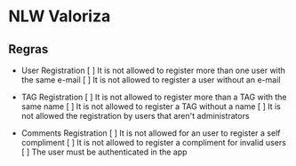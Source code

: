 # NLW Valoriza

## Regras

- User Registration
    [ ] It is not allowed to register more than one user with the same e-mail
    [ ] It is not allowed to register a user without an e-mail

- TAG Registration
    [ ] It is not allowed to register more than a TAG with the same name
    [ ] It is not allowed to register a TAG without a name
    [ ] It is not allowed the registration by users that aren't administrators

- Comments Registration
    [ ] It is not allowed for an user to register a self compliment
    [ ] It is not allowed to register a compliment for invalid users
    [ ] The user must be authenticated in the app
